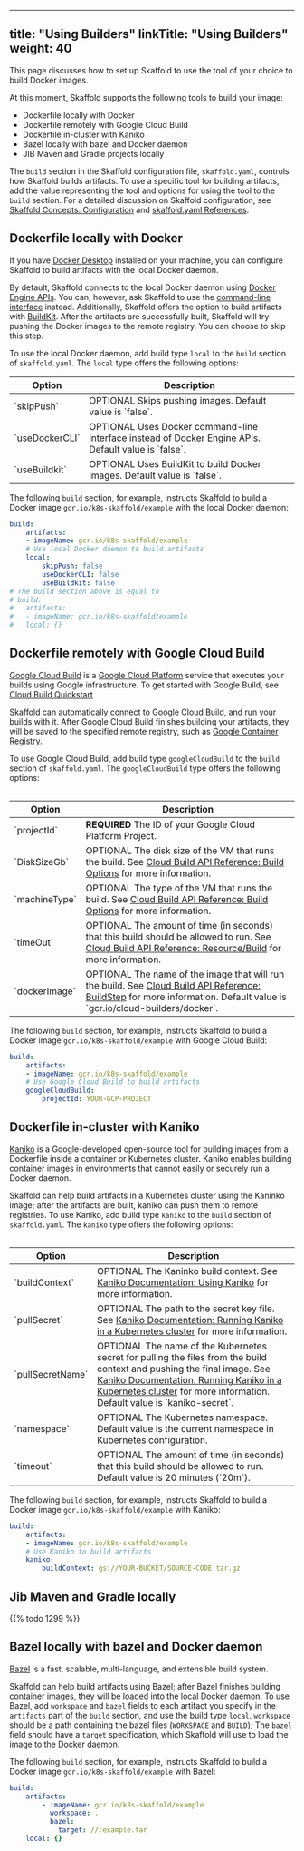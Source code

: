 
---
title: "Using Builders"
linkTitle: "Using Builders"
weight: 40
---

This page discusses how to set up Skaffold to use the tool of your choice
to build Docker images.

At this moment, Skaffold supports the following tools to build your image:

* Dockerfile locally with Docker
* Dockerfile remotely with Google Cloud Build
* Dockerfile in-cluster with Kaniko  
* Bazel locally with bazel and Docker daemon 
* JIB Maven and Gradle projects locally  

  
The `build` section in the Skaffold configuration file, `skaffold.yaml`,
controls how Skaffold builds artifacts. To use a specific tool for building
artifacts, add the value representing the tool and options for using the tool
to the `build` section. For a detailed discussion on Skaffold configuration,
see [Skaffold Concepts: Configuration](/docs/concepts/#configuration) and
[skaffold.yaml References](/docs/references/config).

## Dockerfile locally with Docker

If you have [Docker Desktop](https://www.docker.com/products/docker-desktop)
installed on your machine, you can configure Skaffold to build artifacts with
the local Docker daemon. 

By default, Skaffold connects to the local Docker daemon using
[Docker Engine APIs](https://docs.docker.com/develop/sdk/). You can, however,
ask Skaffold to use the [command-line interface](https://docs.docker.com/engine/reference/commandline/cli/)
instead. Additionally, Skaffold offers the option to build artifacts with
[BuildKit](https://github.com/moby/buildkit). After the artifacts are
successfully built, Skaffold will try pushing the Docker
images to the remote registry. You can choose to skip this step.

To use the local Docker daemon, add build type `local` to the `build` section
of `skaffold.yaml`. The `local` type offers the following options:

<table>
    <thead>
        <tr>
            <th>Option</th>
            <th>Description</th>
        </tr>
    </thead>
    <tbody>
        <tr>
            <td>`skipPush`</td>
            <td>
                OPTIONAL
                Skips pushing images.
                Default value is `false`.
            </td>
        </tr>
        <tr>
            <td>`useDockerCLI`</td>
            <td>
                OPTIONAL
                Uses Docker command-line interface instead of Docker Engine APIs.
                Default value is `false`.
            </td>
        </tr>
        <tr>
            <td>`useBuildkit`</td>
            <td>
                OPTIONAL
                Uses BuildKit to build Docker images.
                Default value is `false`.
            </td>
        </tr>
    </tbody>
<table>

The following `build` section, for example, instructs Skaffold to build a
Docker image `gcr.io/k8s-skaffold/example` with the local Docker daemon: 

```yaml
build:
    artifacts:
    - imageName: gcr.io/k8s-skaffold/example
    # Use local Docker daemon to build artifacts
    local:
        skipPush: false
        useDockerCLI: false
        useBuildkit: false
# The build section above is equal to
# build:
#   artifacts:
#   - imageName: gcr.io/k8s-skaffold/example
#   local: {}
```

## Dockerfile remotely with Google Cloud Build

[Google Cloud Build](https://cloud.google.com/cloud-build/) is a
[Google Cloud Platform](https://cloud.google.com) service that executes
your builds using Google infrastructure. To get started with Google 
Build, see [Cloud Build Quickstart](https://cloud.google.com/cloud-build/docs/quickstart-docker).

Skaffold can automatically connect to Google Cloud Build, and run your builds
with it. After Google Cloud Build finishes building your artifacts, they will
be saved to the specified remote registry, such as
[Google Container Registry](https://cloud.google.com/container-registry/).

To use Google Cloud Build, add build type `googleCloudBuild` to the `build`
section of `skaffold.yaml`. The `googleCloudBuild` type offers the following
options:

<table>
    <thead>
        <tr>
            <th>Option</th>
            <th>Description</th>
        </tr>
    </thead>
    <tbody>
        <tr>
            <td>`projectId`</td>
            <td>
                <b>REQUIRED</b>
                The ID of your Google Cloud Platform Project.
            </td>
        </tr>
        <tr>
            <td>`DiskSizeGb`</td>
            <td>
                OPTIONAL
                The disk size of the VM that runs the build. See <a href="https://cloud.google.com/cloud-build/docs/api/reference/rest/v1/projects.builds#buildoptions">Cloud Build API Reference: Build Options</a> for more information.
            </td>
        </tr>
        <tr>
            <td>`machineType`</td>
            <td>
                OPTIONAL
                The type of the VM that runs the build. See <a href="https://cloud.google.com/cloud-build/docs/api/reference/rest/v1/projects.builds#buildoptions">Cloud Build API Reference: Build Options</a> for more information.
            </td>
        </tr>
        <tr>
            <td>`timeOut`</td>
            <td>
                OPTIONAL
                The amount of time (in seconds) that this build should be allowed to run. See <a href="https://cloud.google.com/cloud-build/docs/api/reference/rest/v1/projects.builds#resource-build">Cloud Build API Reference: Resource/Build</a> for more information.
            </td>
        </tr>
        <tr>
            <td>`dockerImage`</td>
            <td>
                OPTIONAL
                The name of the image that will run the build. See <a href="https://cloud.google.com/cloud-build/docs/api/reference/rest/v1/projects.builds#buildstep">Cloud Build API Reference: BuildStep</a> for more information.
                Default value is `gcr.io/cloud-builders/docker`.
            </td>
        </tr>
    </tbody>
<table>

The following `build` section, for example, instructs Skaffold to build a
Docker image `gcr.io/k8s-skaffold/example` with Google Cloud Build: 

```yaml
build:
    artifacts:
    - imageName: gcr.io/k8s-skaffold/example
    # Use Google Cloud Build to build artifacts
    googleCloudBuild:
        projectId: YOUR-GCP-PROJECT
```

## Dockerfile in-cluster with Kaniko  

[Kaniko](https://github.com/GoogleContainerTools/kaniko) is a Google-developed
open-source tool for building images from a Dockerfile inside a container or
Kubernetes cluster. Kaniko enables building container images in environments
that cannot easily or securely run a Docker daemon.

Skaffold can help build artifacts in a Kubernetes cluster using the Kaninko
image; after the artifacts are built, kaniko can push them to remote registries.
To use Kaniko, add build type `kaniko` to the `build` section of
`skaffold.yaml`. The `kaniko` type offers the following options:

<table>
    <thead>
        <tr>
            <th>Option</th>
            <th>Description</th>
        </tr>
    </thead>
    <tbody>
        <tr>
            <td>`buildContext`</td>
            <td>
                OPTIONAL
                The Kaninko build context. See <a href="https://github.com/GoogleContainerTools/kaniko#using-kaniko">Kaniko Documentation: Using Kaniko</a> for more information.
            </td>
        </tr>
        <tr>
            <td>`pullSecret`</td>
            <td>
                OPTIONAL
                The path to the secret key file. See <a href="https://github.com/GoogleContainerTools/kaniko#running-kaniko-in-a-kubernetes-cluster">Kaniko Documentation: Running Kaniko in a Kubernetes cluster</a> for more information.
            </td>
        </tr>
        <tr>
            <td>`pullSecretName`</td>
            <td>
                OPTIONAL
                The name of the Kubernetes secret for pulling the files from the build context and pushing the final image. See <a href="https://github.com/GoogleContainerTools/kaniko#running-kaniko-in-a-kubernetes-cluster">Kaniko Documentation: Running Kaniko in a Kubernetes cluster</a> for more information.
                Default value is `kaniko-secret`.
            </td>
        </tr>
        <tr>
            <td>`namespace`</td>
            <td>
                OPTIONAL
                The Kubernetes namespace.
                Default value is the current namespace in Kubernetes configuration.
            </td>
        </tr>
        <tr>
            <td>`timeout`</td>
            <td>
                OPTIONAL
                The amount of time (in seconds) that this build should be allowed to run.
                Default value is 20 minutes (`20m`).
            </td>
        </tr>
    </tbody>
<table>

The following `build` section, for example, instructs Skaffold to build a
Docker image `gcr.io/k8s-skaffold/example` with Kaniko: 

```yaml
build:
    artifacts:
    - imageName: gcr.io/k8s-skaffold/example
    # Use Kaniko to build artifacts
    kaniko:
        buildContext: gs://YOUR-BUCKET/SOURCE-CODE.tar.gz
```

## Jib Maven and Gradle locally 

{{% todo 1299 %}} 


## Bazel locally with bazel and Docker daemon 

[Bazel](https://bazel.build/) is a fast, scalable, multi-language, and
extensible build system. 

Skaffold can help build artifacts using Bazel; after Bazel finishes building
container images, they will be loaded into the local Docker daemon. To use
Bazel, add `workspace` and `bazel` fields to each artifact you specify in the
`artifacts` part of the `build` section, and use the build type `local`.
`workspace` should be a path containing the bazel files
(`WORKSPACE` and `BUILD`); The `bazel` field should have a `target`
specification, which Skaffold will use to load the image to the Docker daemon.

The following `build` section, for example, instructs Skaffold to build a
Docker image `gcr.io/k8s-skaffold/example` with Bazel:

```yaml
build:
    artifacts:
        - imageName: gcr.io/k8s-skaffold/example
          workspace: .
          bazel:
            target: //:example.tar
    local: {}
```


